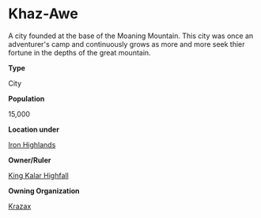 Khaz-Awe
========

A city founded at the base of the Moaning Mountain. This city was once an adventurer's camp and continuously grows as more and more seek thier fortune in the depths of the great mountain.

**Type**

City

**Population**

15,000

**Location under**

[Iron Highlands](/w/Ecaros-xohoo/a/iron-highlands-location)

**Owner/Ruler**

[King Kalar Highfall](/w/Ecaros-xohoo/a/king-kalar-highfall-person)

**Owning Organization**

[Krazax](/w/Ecaros-xohoo/a/krazax-organization)
